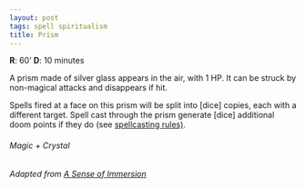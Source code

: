 ```yaml
---
layout: post
tags: spell spiritualism
title: Prism
---
```


**R**: 60’    **D**: 10 minutes 

A prism made of silver glass appears in the air, with 1 HP. It can be struck by non-magical attacks and disappears if hit.

Spells fired at a face on this prism will be split into [dice] copies, each with a different target. Spell cast through the prism generate [dice] additional doom points if they do (see [spellcasting rules)](/2020/11/09/base-rules/).

###### Magic  + Crystal
###### Adapted from [A Sense of Immersion]([https://crateredland.blogspot.com/2019/01/the-cleric.html](https://asenseofimmersion.wordpress.com/2022/09/06/those-who-pulled-the-trigger-were-not-holding-the-gun-glog-wizard/))
